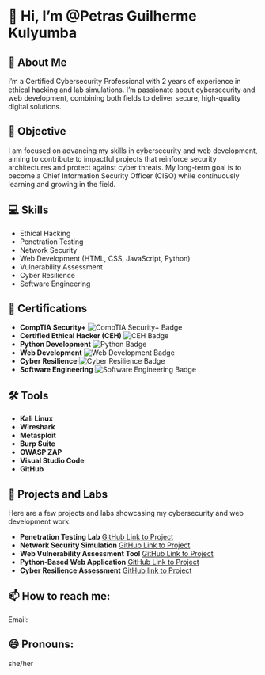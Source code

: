 # 👋 Hi, I’m @Petras Guilherme Kulyumba

## 👀 About Me
I’m a Certified Cybersecurity Professional with 2 years of experience in ethical hacking and lab simulations. I’m passionate about cybersecurity and web development, combining both fields to deliver secure, high-quality digital solutions.

## 🌱 Objective
I am focused on advancing my skills in cybersecurity and web development, aiming to contribute to impactful projects that reinforce security architectures and protect against cyber threats. My long-term goal is to become a Chief Information Security Officer (CISO) while continuously learning and growing in the field.

## 💻 Skills
- Ethical Hacking
- Penetration Testing
- Network Security
- Web Development (HTML, CSS, JavaScript, Python)
- Vulnerability Assessment
- Cyber Resilience
- Software Engineering

## 🏅 Certifications
- **CompTIA Security+** ![CompTIA Security+ Badge](https://img.shields.io/badge/CompTIA-Security%2B-red)
- **Certified Ethical Hacker (CEH)** ![CEH Badge](https://img.shields.io/badge/CEH-Ethical%20Hacker-blue)
- **Python Development** ![Python Badge](https://img.shields.io/badge/Python-Intermediate-yellow)
- **Web Development** ![Web Development Badge](https://img.shields.io/badge/WebDevelopment-HTML%2FCSS%2FJS-orange)
- **Cyber Resilience** ![Cyber Resilience Badge](https://img.shields.io/badge/Cyber%20Resilience-Skills-green)
- **Software Engineering** ![Software Engineering Badge](https://img.shields.io/badge/Software%20Engineering-Skills-lightgrey)

## 🛠 Tools
- **Kali Linux**
- **Wireshark**
- **Metasploit**
- **Burp Suite**
- **OWASP ZAP**
- **Visual Studio Code**
- **GitHub**

## 📁 Projects and Labs
Here are a few projects and labs showcasing my cybersecurity and web development work:
- **Penetration Testing Lab** [GitHub Link to Project](#)
- **Network Security Simulation** [GitHub Link to Project](#)
- **Web Vulnerability Assessment Tool** [GitHub Link to Project](#)
- **Python-Based Web Application** [GitHub Link to Project](#)
- **Cyber Resilience Assessment** [GitHub link to Project](#)

## 📫 How to reach me:
Email:

## 😄 Pronouns:
she/her
